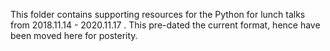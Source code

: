 This folder contains supporting resources for the Python for lunch talks from 2018.11.14 - 2020.11.17 . This pre-dated the current format, hence have been moved here for posterity.
